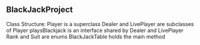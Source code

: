 ## BlackJackProject
Class Structure:
  Player is a superclass
  Dealer and LivePlayer are subclasses of Player
  playsBlackjack is an interface shared
    by Dealer and LivePlayer
  Rank and Suit are enums
  BlackJackTable holds the main method
